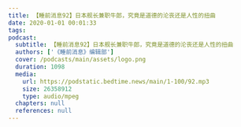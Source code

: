 ```yaml
---
title: 【睡前消息92】日本舰长兼职牛郎，究竟是道德的沦丧还是人性的扭曲
date: 2020-01-01 00:01:33
tags:
podcast:
  subtitle: 【睡前消息92】日本舰长兼职牛郎，究竟是道德的沦丧还是人性的扭曲
  authors: ['《睡前消息》编辑部']
  cover: /podcasts/main/assets/logo.png
  duration: 1098
  media:
    url: https://podstatic.bedtime.news/main/1-100/92.mp3
    size: 26358912
    type: audio/mpeg
  chapters: null
  references: null
---
```

